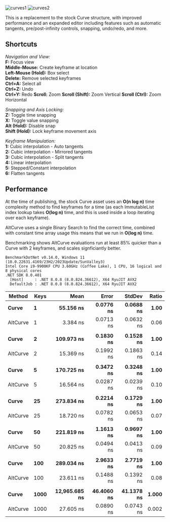 ![curves1](https://github.com/user-attachments/assets/ab5a00d7-7d76-4c0b-a206-a461f7dd3169)
![curves2](https://github.com/user-attachments/assets/0d138422-b0bc-4e8c-9274-caa13355f4a5)

This is a replacement to the stock Curve structure, with improved performance and an expanded editor including features such as automatic tangents, pre/post-infinity controls, snapping, undo/redo, and more.

## Shortcuts
_Navigation and View:_  
**F:** Focus view  
**Middle-Mouse:** Create keyframe at location  
**Left-Mouse (Hold):** Box select  
**Delete:** Remove selected keyframes  
**Ctrl+A:** Select all  
**Ctrl+Z:** Undo  
**Ctrl+Y:** Redo
**Scroll:** Zoom
**Scroll (Shift):** Zoom Vertical
**Scroll (Ctrl):** Zoom Horizontal
 
_Snapping and Axis Locking:_  
**Z:** Toggle time snapping  
**X:** Toggle value snapping  
**Alt (Hold):** Disable snap  
**Shift (Hold):** Lock keyframe movement axis  
  
_Keyframe Manipulation:_  
**1:** Cubic interpolation - Auto tangents  
**2:** Cubic interpolation - Mirrored tangents  
**3:** Cubic interpolation - Split tangents  
**4:** Linear interpolation  
**5:** Stepped/Constant interpolation  
**6:** Flatten tangents

## Performance

At the time of publishing, the stock Curve asset uses an **O(n log n)** time complexity method to find keyframes for a time (as each ImmutableList index lookup takes **O(log n)** time, and this is used inside a loop iterating over each keyframe). 

AltCurve uses a single Binary Search to find the correct time, combined with constant time array usage this means that we run in **O(log n)** time.

Benchmarking shows AltCurve evaluations run at least 85% quicker than a Curve with 2 keyframes, and scales signficiantly better.

```
BenchmarkDotNet v0.14.0, Windows 11 (10.0.22631.4169/23H2/2023Update/SunValley3)
Intel Core i9-9900KF CPU 3.60GHz (Coffee Lake), 1 CPU, 16 logical and 8 physical cores
.NET SDK 8.0.401
  [Host]     : .NET 8.0.8 (8.0.824.36612), X64 RyuJIT AVX2
  DefaultJob : .NET 8.0.8 (8.0.824.36612), X64 RyuJIT AVX2
```
| Method   | Keys | Mean          | Error      | StdDev     | Ratio |
|--------- |----- |--------------:|-----------:|-----------:|------:|
| **Curve**    | **1**    |     **55.156 ns** |  **0.0776 ns** |  **0.0688 ns** |  **1.00** |
| AltCurve | 1    |      3.384 ns |  0.0713 ns |  0.0632 ns |  0.06 |
|          |      |               |            |            |       |
| **Curve**    | **2**    |    **109.973 ns** |  **0.1830 ns** |  **0.1528 ns** |  **1.00** |
| AltCurve | 2    |     15.369 ns |  0.1992 ns |  0.1863 ns |  0.14 |
|          |      |               |            |            |       |
| **Curve**    | **5**    |    **170.725 ns** |  **0.3472 ns** |  **0.3248 ns** |  **1.00** |
| AltCurve | 5    |     16.564 ns |  0.0287 ns |  0.0239 ns |  0.10 |
|          |      |               |            |            |       |
| **Curve**    | **25**   |    **273.834 ns** |  **0.2214 ns** |  **0.1729 ns** |  **1.00** |
| AltCurve | 25   |     18.720 ns |  0.0782 ns |  0.0653 ns |  0.07 |
|          |      |               |            |            |       |
| **Curve**    | **50**   |    **221.819 ns** |  **1.1613 ns** |  **0.9697 ns** |  **1.00** |
| AltCurve | 50   |     20.825 ns |  0.0494 ns |  0.0413 ns |  0.09 |
|          |      |               |            |            |       |
| **Curve**    | **100**  |    **289.034 ns** |  **2.9633 ns** |  **2.7719 ns** |  **1.00** |
| AltCurve | 100  |     23.611 ns |  0.1488 ns |  0.1392 ns |  0.08 |
|          |      |               |            |            |       |
| **Curve**    | **1000** | **12,965.685 ns** | **46.4060 ns** | **41.1378 ns** | **1.000** |
| AltCurve | 1000 |     27.605 ns |  0.0890 ns |  0.0743 ns | 0.002 |
